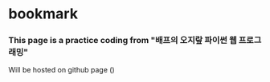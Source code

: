 # bookmark

### This page is a practice coding from "배프의 오지랖 파이썬 웹 프로그래밍"

Will be hosted on github page ()
